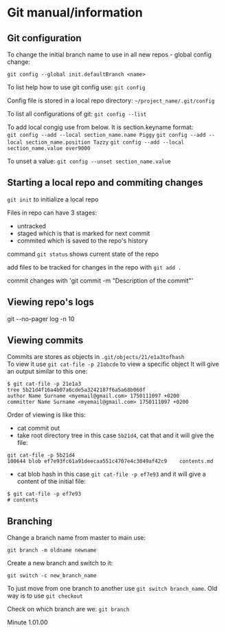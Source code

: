 # Git manual/information  

## Git configuration  

To change the initial branch name to use in all new repos - global config change:  

```
git config --global init.defaultBranch <name>
```

To list help how to use git config use: `git config` 

Config file is stored in a local repo directory: `~/project_name/.git/config`  

To list all configurations of git: `git config --list`  

To add local congig use from below. It is section.keyname format:  
`git config --add --local section_name.name Piggy`
`git config --add --local section_name.position Tazzy`
`git config --add --local section_name.value over9000`

To unset a value: `git config --unset section_name.value`

## Starting a local repo and commiting changes  

`git init` to initialize a local repo  

Files in repo can have 3 stages:  
- untracked
- staged which is that is marked for next commit
- commited which is saved to the repo's history

command `git status` shows current state of the repo  

add files to be tracked for changes in the repo with `git add .`

commit changes with 'git commit -m "Description of the commit"'

## Viewing repo's logs

git --no-pager log -n 10

## Viewing commits  

Commits are stores as objects in `.git/objects/21/e1a3tofhash`  
To view it use `git cat-file -p 21abcde` to view a specific object
It will give an output similar to this one:  

```
$ git cat-file -p 21e1a3
tree 5b21d4f16a4b07a6cde5a3242187f6a5a68b060f
author Name Surname <myemail@gmail.com> 1750111097 +0200
committer Name Surname <myemail@gmail.com> 1750111097 +0200
```

Order of viewing is like this:

- cat commit out
- take root directory tree in this case `5b21d4`, cat that and it will give the file:
```
git cat-file -p 5b21d4
100644 blob ef7e93fc61a91deecaa551c4707e4c3049af42c9    contents.md
```
- cat blob hash in this case `git cat-file -p ef7e93` and it will give a content of the initial file:
```
$ git cat-file -p ef7e93
# contents
```

## Branching

Change a branch name from master to main use:  

```
git branch -m oldname newname
```

Create a new branch and switch to it:

```
git switch -c new_branch_name
```

To just move from one branch to another use `git switch branch_name`. Old way is to use `git checkout`  

Check on which branch are we: `git branch`  



Minute 1.01.00
